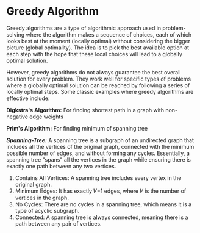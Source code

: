 # Greedy Algorithm
Greedy algorithms are a type of algorithmic approach used in problem-solving where the algorithm makes a sequence of choices, each of which looks best at the moment (locally optimal) without considering the bigger picture (global optimality). The idea is to pick the best available option at each step with the hope that these local choices will lead to a globally optimal solution.

However, greedy algorithms do not always guarantee the best overall solution for every problem. They work well for specific types of problems where a globally optimal solution can be reached by following a series of locally optimal steps. Some classic examples where greedy algorithms are effective include:


**Digkstra's Algorithm:** For finding shortest path in a graph with non-negative edge weights

**Prim's Algorithm:** For finding minimum of spanning tree




***Spanning-Tree:*** A spanning tree is a subgraph of an undirected graph that includes all the vertices of the original graph, connected with the minimum possible number of edges, and without forming any cycles. Essentially, a spanning tree "spans" all the vertices in the graph while ensuring there is exactly one path between any two vertices.

1. Contains All Vertices: A spanning tree includes every vertex in the original graph.
2. Minimum Edges: It has exactly 𝑉−1 edges, where 𝑉 is the number of vertices in the graph.
3. No Cycles: There are no cycles in a spanning tree, which means it is a type of acyclic subgraph.
4. Connected: A spanning tree is always connected, meaning there is a path between any pair of vertices.